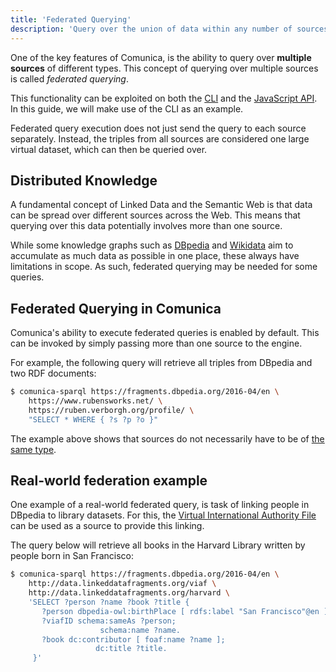 ```yaml
---
title: 'Federated Querying'
description: 'Query over the union of data within any number of sources'
---
```


One of the key features of Comunica,
is the ability to query over **multiple sources** of different types.
This concept of querying over multiple sources is called _federated querying_.

This functionality can be exploited on both
the [CLI](/docs/query/getting_started/query_cli/) and the [JavaScript API](/docs/query/getting_started/query_app/).
In this guide, we will make use of the CLI as an example.

<div class="note">
Federated query execution does not just send the query to each source separately.
Instead, the triples from all sources are considered one large virtual dataset, which can then be queried over.
</div> 

## Distributed Knowledge

A fundamental concept of Linked Data and the Semantic Web
is that data can be spread over different sources across the Web.
This means that querying over this data potentially involves more than one source.

While some knowledge graphs such as
[DBpedia](https://wiki.dbpedia.org/) and [Wikidata](https://www.wikidata.org/wiki/Wikidata:Main_Page)
aim to accumulate as much data as possible in one place,
these always have limitations in scope.
As such, federated querying may be needed for some queries.

## Federated Querying in Comunica

Comunica's ability to execute federated queries is enabled by default.
This can be invoked by simply passing more than one source to the engine.

For example, the following query will retrieve all triples from DBpedia and two RDF documents:
```bash
$ comunica-sparql https://fragments.dbpedia.org/2016-04/en \
    https://www.rubensworks.net/ \
    https://ruben.verborgh.org/profile/ \
    "SELECT * WHERE { ?s ?p ?o }"
```

The example above shows that sources do not necessarily have to be of [the same type](/docs/query/advanced/source_types/).

## Real-world federation example

One example of a real-world federated query,
is task of linking people in DBpedia to library datasets.
For this, the [Virtual International Authority File](http://viaf.org/) can be used as a source to provide this linking.

The query below will retrieve all books in the Harvard Library written by people born in San Francisco:
```bash
$ comunica-sparql https://fragments.dbpedia.org/2016-04/en \
    http://data.linkeddatafragments.org/viaf \
    http://data.linkeddatafragments.org/harvard \
    'SELECT ?person ?name ?book ?title {
       ?person dbpedia-owl:birthPlace [ rdfs:label "San Francisco"@en ].
       ?viafID schema:sameAs ?person;
                    schema:name ?name.
       ?book dc:contributor [ foaf:name ?name ];
                   dc:title ?title.
     }'
```

